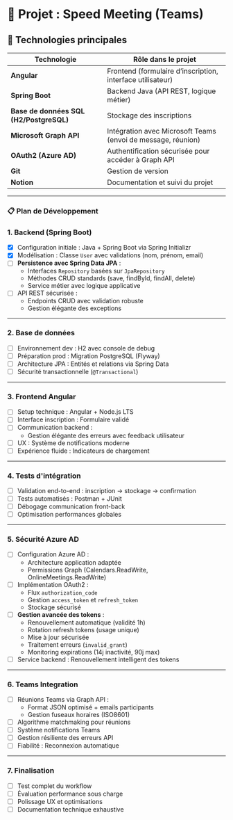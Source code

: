 # 📌 Projet : Speed Meeting (Teams)

## 🧰 Technologies principales

|Technologie|Rôle dans le projet|
|---|---|
|**Angular**|Frontend (formulaire d’inscription, interface utilisateur)|
|**Spring Boot**|Backend Java (API REST, logique métier)|
|**Base de données SQL (H2/PostgreSQL)**|Stockage des inscriptions|
|**Microsoft Graph API**|Intégration avec Microsoft Teams (envoi de message, réunion)|
|**OAuth2 (Azure AD)**|Authentification sécurisée pour accéder à Graph API|
|**Git**|Gestion de version|
|**Notion**|Documentation et suivi du projet|

---

### 📋 **Plan de Développement**

### 1. **Backend (Spring Boot)**

- [x] Configuration initiale : Java + Spring Boot via Spring Initializr
- [x] Modélisation : Classe `User` avec validations (nom, prénom, email)
- [ ] **Persistence avec Spring Data JPA** :
    - Interfaces `Repository` basées sur `JpaRepository`
    - Méthodes CRUD standards (save, findById, findAll, delete)
    - Service métier avec logique applicative
- [ ] API REST sécurisée :
    - Endpoints CRUD avec validation robuste
    - Gestion élégante des exceptions

---

### 2. **Base de données**

- [ ] Environnement dev : H2 avec console de debug
- [ ] Préparation prod : Migration PostgreSQL (Flyway)
- [ ] Architecture JPA : Entités et relations via Spring Data
- [ ] Sécurité transactionnelle (`@Transactional`)

---

### 3. **Frontend Angular**

- [ ] Setup technique : Angular + Node.js LTS
- [ ] Interface inscription : Formulaire validé
- [ ] Communication backend :
    - Gestion élégante des erreurs avec feedback utilisateur
- [ ] UX : Système de notifications moderne
- [ ] Expérience fluide : Indicateurs de chargement

---

### 4. **Tests d'intégration**

- [ ] Validation end-to-end : inscription → stockage → confirmation
- [ ] Tests automatisés : Postman + JUnit
- [ ] Débogage communication front-back
- [ ] Optimisation performances globales

---

### 5. **Sécurité Azure AD**

- [ ] Configuration Azure AD :
    - Architecture application adaptée
    - Permissions Graph (Calendars.ReadWrite, OnlineMeetings.ReadWrite)
- [ ] Implémentation OAuth2 :
    - Flux `authorization_code`
    - Gestion `access_token` et `refresh_token`
    - Stockage sécurisé
- [ ] **Gestion avancée des tokens** :
    - Renouvellement automatique (validité 1h)
    - Rotation refresh tokens (usage unique)
    - Mise à jour sécurisée
    - Traitement erreurs (`invalid_grant`)
    - Monitoring expirations (14j inactivité, 90j max)
- [ ] Service backend : Renouvellement intelligent des tokens

---

### 6. **Teams Integration**

- [ ] Réunions Teams via Graph API :
    - Format JSON optimisé + emails participants
    - Gestion fuseaux horaires (ISO8601)
- [ ] Algorithme matchmaking pour réunions
- [ ] Système notifications Teams
- [ ] Gestion résiliente des erreurs API
- [ ] Fiabilité : Reconnexion automatique

---

### 7. **Finalisation**

- [ ] Test complet du workflow
- [ ] Évaluation performance sous charge
- [ ] Polissage UX et optimisations
- [ ] Documentation technique exhaustive